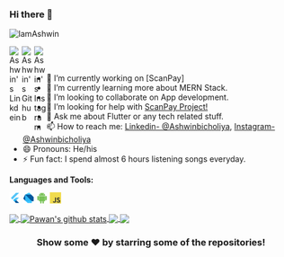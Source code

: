 ### Hi there 👋

<p align="left"> <img src="https://komarev.com/ghpvc/?username=Ashwinbicholiya&label=Views&color=blue&style=plastic" alt="IamAshwin" /> </p>

<a href="https://www.linkedin.com/in/ashwin-bicholiya-9938481a0/">
  <img align="left" alt="Ashwin's Linkdein" width="22px" src="https://cdn.jsdelivr.net/npm/simple-icons@v3/icons/linkedin.svg" />
</a>
<a href="https://github.com/Ashwinbicholiya">
  <img align="left" alt="Ashwin's Github" width="22px" src="https://cdn.jsdelivr.net/npm/simple-icons@v3/icons/github.svg" />
</a>
<a href="https://www.instagram.com/ashwinbicholiya/?hl=en">
  <img align="left" alt="Ashwin's Instagram" width="22px" src="https://cdn.jsdelivr.net/npm/simple-icons@v3/icons/instagram.svg" />
</a>
<br/>
<br/>

- 🔭 I’m currently working on [ScanPay]
- 🌱 I’m currently learning more about MERN Stack.
- 👯 I’m looking to collaborate on App development.
- 🤔 I’m looking for help with [ScanPay Project!]()
- 💬 Ask me about Flutter or any tech related stuff.
- 📫 How to reach me: [Linkedin- @Ashwinbicholiya](https://www.linkedin.com/in/ashwin-bicholiya-9938481a0/), [Instagram- @Ashwinbicholiya](https://www.instagram.com/ashwinbicholiya/?hl=en)
- 😄 Pronouns: He/his
- ⚡ Fun fact:  I spend almost 6 hours listening songs everyday.

**Languages and Tools:**  

<code><img height="20" src="https://raw.githubusercontent.com/github/explore/80688e429a7d4ef2fca1e82350fe8e3517d3494d/topics/flutter/flutter.png"></code>
<code><img height="20" src="https://raw.githubusercontent.com/github/explore/80688e429a7d4ef2fca1e82350fe8e3517d3494d/topics/dart/dart.png"></code>
<code><img height="20" src="https://raw.githubusercontent.com/github/explore/80688e429a7d4ef2fca1e82350fe8e3517d3494d/topics/android/android.png"></code>
<code><img height="20" src="https://raw.githubusercontent.com/github/explore/80688e429a7d4ef2fca1e82350fe8e3517d3494d/topics/javascript/javascript.png"></code>


<a href="https://github.com/Ashwinbicholoya">
  <img align="center" src="https://github-readme-stats.vercel.app/api/top-langs/?username=Ashwinbicholiya&theme=light&hide_langs_below=1" />
</a>
<a href="https://github.com/Ashwinbicholiya">
 <img align="center" src="https://github-readme-stats.vercel.app/api?username=Ashwinbicholiya&show_icons=true&theme=light&line_height=27" alt="Pawan's github stats"/>
</a>
<a href="https://github.com/Ashwinbicholiya/Food-delivery-app">
  <img align="center" src="https://github-readme-stats.vercel.app/api/pin/?username=Ashwinbicholiya&repo=Food-Delivery-App&theme=light" />
</a>
<a href="https://github.com/Ashwinbicholiya/scanpay">
 <img align="center" src="https://github-readme-stats.vercel.app/api/pin/?username=Ashwinbicholiya&repo=scanpayX&theme=light" />
</a>

<div align="center">

### Show some ❤️ by starring some of the repositories!

</div>
